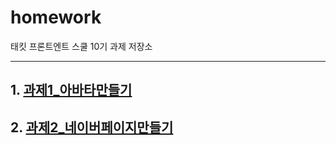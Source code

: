 # homework
태킷 프론트엔트 스쿨 10기 과제 저장소

---

## 1. [과제1_아바타만들기](https://github.com/hyesom2/homework/blob/main/avatars/avatars.md)
## 2. [과제2_네이버페이지만들기](https://github.com/hyesom2/homework/blob/main/naver/naver.md)
